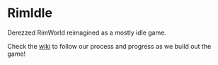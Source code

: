 # RimIdle
 Derezzed RimWorld reimagined as a mostly idle game.

 Check the [wiki](https://github.com/cosmic-canopy-studio/rimidle/wiki) to follow our process and progress as we build out the game!
